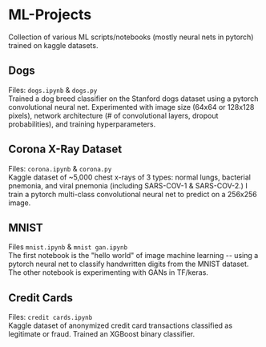 # ML-Projects
Collection of various ML scripts/notebooks (mostly neural nets in pytorch) trained on kaggle datasets.  

## Dogs
Files: <code>dogs.ipynb</code> & <code>dogs.py</code><br>
Trained a dog breed classifier on the Stanford dogs dataset using a pytorch convolutional neural net. Experimented with image size (64x64 or 128x128 pixels), network architecture (# of convolutional layers, dropout probabilities), and training hyperparameters. 

## Corona X-Ray Dataset
Files: <code>corona.ipynb</code> & <code>corona.py</code><br>
Kaggle dataset of ~5,000 chest x-rays of 3 types: normal lungs, bacterial pnemonia, and viral pnemonia (including SARS-COV-1 & SARS-COV-2.) I train a pytorch multi-class convolutional neural net to predict on a 256x256 image.

## MNIST
Files <code>mnist.ipynb</code> & <code>mnist gan.ipynb</code><br>
The first notebook is the "hello world" of image machine learning -- using a pytorch neural net to classify handwritten digits from the MNIST dataset.
The other notebook is experimenting with GANs in TF/keras. 

## Credit Cards
Files: <code>credit cards.ipynb</code><br>
Kaggle dataset of anonymized credit card transactions classified as legitimate or fraud. Trained an XGBoost binary classifier.
